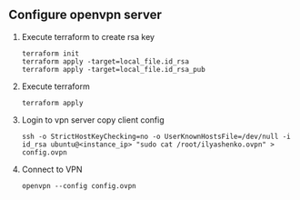 ## Configure openvpn server
1. Execute terraform to create rsa key
    ```
    terraform init
    terraform apply -target=local_file.id_rsa
    terraform apply -target=local_file.id_rsa_pub
    ```
2. Execute terraform
    ```
    terraform apply
    ```
3. Login to vpn server copy client config
    ```
    ssh -o StrictHostKeyChecking=no -o UserKnownHostsFile=/dev/null -i id_rsa ubuntu@<instance_ip> "sudo cat /root/ilyashenko.ovpn" > config.ovpn
    ```
4. Connect to VPN
    ```
    openvpn --config config.ovpn
    ```
